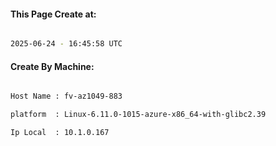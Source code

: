 
   
#### This Page Create at:

```bash

2025-06-24 - 16:45:58 UTC

```

#### Create By Machine:

```bash

Host Name : fv-az1049-883

platform  : Linux-6.11.0-1015-azure-x86_64-with-glibc2.39

Ip Local  : 10.1.0.167

```

